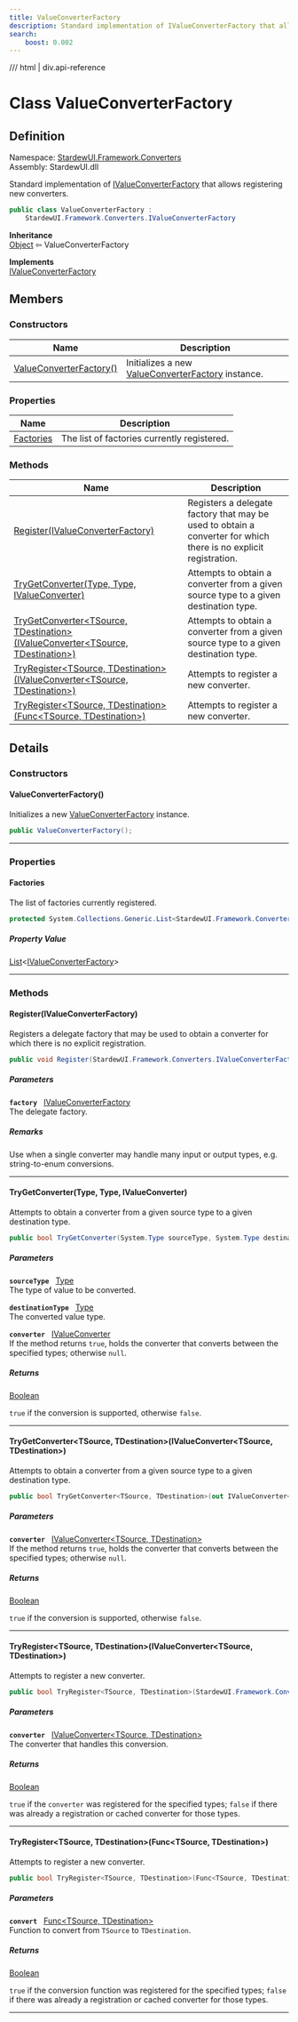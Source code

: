 ```yaml
---
title: ValueConverterFactory
description: Standard implementation of IValueConverterFactory that allows registering new converters.
search:
    boost: 0.002
---
```


<link rel="stylesheet" href="/StardewUI/stylesheets/reference.css" />

/// html | div.api-reference

# Class ValueConverterFactory

## Definition

<div class="api-definition" markdown>

Namespace: [StardewUI.Framework.Converters](index.md)  
Assembly: StardewUI.dll  

</div>

Standard implementation of [IValueConverterFactory](ivalueconverterfactory.md) that allows registering new converters.

```cs
public class ValueConverterFactory : 
    StardewUI.Framework.Converters.IValueConverterFactory
```

**Inheritance**  
[Object](https://learn.microsoft.com/en-us/dotnet/api/system.object) ⇦ ValueConverterFactory

**Implements**  
[IValueConverterFactory](ivalueconverterfactory.md)

## Members

### Constructors

 | Name | Description |
| --- | --- |
| [ValueConverterFactory()](#valueconverterfactory) | Initializes a new [ValueConverterFactory](valueconverterfactory.md) instance. | 

### Properties

 | Name | Description |
| --- | --- |
| [Factories](#factories) | The list of factories currently registered. | 

### Methods

 | Name | Description |
| --- | --- |
| [Register(IValueConverterFactory)](#registerivalueconverterfactory) | Registers a delegate factory that may be used to obtain a converter for which there is no explicit registration. | 
| [TryGetConverter(Type, Type, IValueConverter)](#trygetconvertertype-type-ivalueconverter) | Attempts to obtain a converter from a given source type to a given destination type. | 
| [TryGetConverter&lt;TSource, TDestination&gt;(IValueConverter&lt;TSource, TDestination&gt;)](#trygetconvertertsource-tdestinationivalueconvertertsource-tdestination) | Attempts to obtain a converter from a given source type to a given destination type. | 
| [TryRegister&lt;TSource, TDestination&gt;(IValueConverter&lt;TSource, TDestination&gt;)](#tryregistertsource-tdestinationivalueconvertertsource-tdestination) | Attempts to register a new converter. | 
| [TryRegister&lt;TSource, TDestination&gt;(Func&lt;TSource, TDestination&gt;)](#tryregistertsource-tdestinationfunctsource-tdestination) | Attempts to register a new converter. | 

## Details

### Constructors

#### ValueConverterFactory()

Initializes a new [ValueConverterFactory](valueconverterfactory.md) instance.

```cs
public ValueConverterFactory();
```

-----

### Properties

#### Factories

The list of factories currently registered.

```cs
protected System.Collections.Generic.List<StardewUI.Framework.Converters.IValueConverterFactory> Factories { get; }
```

##### Property Value

[List](https://learn.microsoft.com/en-us/dotnet/api/system.collections.generic.list-1)<[IValueConverterFactory](ivalueconverterfactory.md)>

-----

### Methods

#### Register(IValueConverterFactory)

Registers a delegate factory that may be used to obtain a converter for which there is no explicit registration.

```cs
public void Register(StardewUI.Framework.Converters.IValueConverterFactory factory);
```

##### Parameters

**`factory`** &nbsp; [IValueConverterFactory](ivalueconverterfactory.md)  
The delegate factory.

##### Remarks

Use when a single converter may handle many input or output types, e.g. string-to-enum conversions.

-----

#### TryGetConverter(Type, Type, IValueConverter)

Attempts to obtain a converter from a given source type to a given destination type.

```cs
public bool TryGetConverter(System.Type sourceType, System.Type destinationType, out StardewUI.Framework.Converters.IValueConverter converter);
```

##### Parameters

**`sourceType`** &nbsp; [Type](https://learn.microsoft.com/en-us/dotnet/api/system.type)  
The type of value to be converted.

**`destinationType`** &nbsp; [Type](https://learn.microsoft.com/en-us/dotnet/api/system.type)  
The converted value type.

**`converter`** &nbsp; [IValueConverter](ivalueconverter.md)  
If the method returns `true`, holds the converter that converts between the specified types; otherwise `null`.

##### Returns

[Boolean](https://learn.microsoft.com/en-us/dotnet/api/system.boolean)

  `true` if the conversion is supported, otherwise `false`.

-----

#### TryGetConverter&lt;TSource, TDestination&gt;(IValueConverter&lt;TSource, TDestination&gt;)

Attempts to obtain a converter from a given source type to a given destination type.

```cs
public bool TryGetConverter<TSource, TDestination>(out IValueConverter<TSource, TDestination> converter);
```

##### Parameters

**`converter`** &nbsp; [IValueConverter&lt;TSource, TDestination&gt;](ivalueconverter-2.md)  
If the method returns `true`, holds the converter that converts between the specified types; otherwise `null`.

##### Returns

[Boolean](https://learn.microsoft.com/en-us/dotnet/api/system.boolean)

  `true` if the conversion is supported, otherwise `false`.

-----

#### TryRegister&lt;TSource, TDestination&gt;(IValueConverter&lt;TSource, TDestination&gt;)

Attempts to register a new converter.

```cs
public bool TryRegister<TSource, TDestination>(StardewUI.Framework.Converters.IValueConverter<TSource, TDestination> converter);
```

##### Parameters

**`converter`** &nbsp; [IValueConverter&lt;TSource, TDestination&gt;](ivalueconverter-2.md)  
The converter that handles this conversion.

##### Returns

[Boolean](https://learn.microsoft.com/en-us/dotnet/api/system.boolean)

  `true` if the `converter` was registered for the specified types; `false` if there was already a registration or cached converter for those types.

-----

#### TryRegister&lt;TSource, TDestination&gt;(Func&lt;TSource, TDestination&gt;)

Attempts to register a new converter.

```cs
public bool TryRegister<TSource, TDestination>(Func<TSource, TDestination> convert);
```

##### Parameters

**`convert`** &nbsp; [Func&lt;TSource, TDestination&gt;](https://learn.microsoft.com/en-us/dotnet/api/system.func-2)  
Function to convert from `TSource` to `TDestination`.

##### Returns

[Boolean](https://learn.microsoft.com/en-us/dotnet/api/system.boolean)

  `true` if the conversion function was registered for the specified types; `false` if there was already a registration or cached converter for those types.

-----

